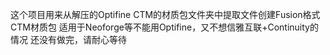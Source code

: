 这个项目用来从解压的Optifine CTM的材质包文件夹中提取文件创建Fusion格式CTM材质包
适用于Neoforge等不能用Optifine，又不想信雅互联+Continuity的情况
还没有做完，请耐心等待
